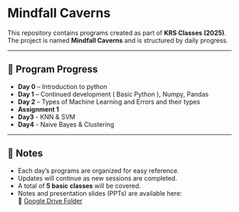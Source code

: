 # Mindfall Caverns  

This repository contains programs created as part of **KRS Classes (2025)**.  
The project is named **Mindfall Caverns** and is structured by daily progress.  

---

## 📅 Program Progress  
- **Day 0** – Introduction to python
- **Day 1** – Continued development ( Basic Python ), Numpy, Pandas
- **Day 2** – Types of Machine Learning and Errors and their types
- **Assignment 1** 
- **Day3** - KNN & SVM
- **Day4** - Naive Bayes & Clustering

---

## 📌 Notes  
- Each day’s programs are organized for easy reference.  
- Updates will continue as new sessions are completed.  
- A total of **5 basic classes** will be covered.  
- Notes and presentation slides (PPTs) are available here:  
  📂 [Google Drive Folder](https://drive.google.com/drive/folders/1A7euD1smDurDlEmaU1YyJMUMWFQuX2uS?usp=sharing)  
